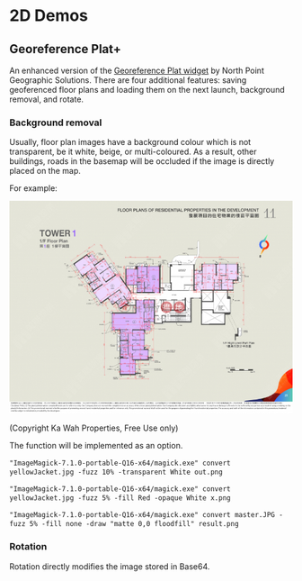 # 2D Demos

## Georeference Plat+

An enhanced version of the [Georeference Plat widget](https://www.arcgis.com/home/item.html?id=68f3890767a843c0940eb7e9840c5244) by North Point Geographic Solutions. There are four additional features: saving geoferenced floor plans and loading them on the next launch, background removal, <!--skew,--> and rotate.

### Background removal

Usually, floor plan images have a background colour which is not transparent, be it white, beige, or multi-coloured. As a result, other buildings, roads in the basemap will be occluded if the image is directly placed on the map.

For example:

![solaria_beige_background.jpg](test_floor_plans/solaria_beige_background.jpg)

(Copyright Ka Wah Properties, Free Use only)

The function will be implemented as an option.
<!--
<button>Background removal</button>

-->

```
"ImageMagick-7.1.0-portable-Q16-x64/magick.exe" convert yellowJacket.jpg -fuzz 10% -transparent White out.png
```

```
"ImageMagick-7.1.0-portable-Q16-x64/magick.exe" convert yellowJacket.jpg -fuzz 5% -fill Red -opaque White x.png
```

```
"ImageMagick-7.1.0-portable-Q16-x64/magick.exe" convert master.JPG -fuzz 5% -fill none -draw "matte 0,0 floodfill" result.png
```

### Rotation

Rotation directly modifies the image stored in Base64.